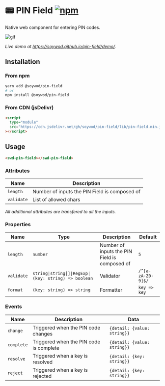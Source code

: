 # 📟 PIN Field [![npm](https://img.shields.io/github/package-json/v/soywod/pin-field/master?label=version)](https://github.com/soywod?tab=packages&repo_name=pin-field)

Native web component for entering PIN codes.

![gif](https://user-images.githubusercontent.com/10437171/112440937-2e131c00-8d4b-11eb-902c-9aa6b37973be.gif)

*Live demo at https://soywod.github.io/pin-field/demo/.*

## Installation

### From npm

```bash
yarn add @soywod/pin-field
# or
npm install @soywod/pin-field
```

### From CDN (jsDelivr)

```html
<script
  type="module"
  src="https://cdn.jsdelivr.net/gh/soywod/pin-field/lib/pin-field.min.js"
></script>
```

## Usage

```html
<swd-pin-field></swd-pin-field>
```

### Attributes

| Name | Description |
| --- | --- |
| `length` | Number of inputs the PIN Field is composed of |
| `validate` | List of allowed chars |

*All additional attributes are transfered to all the inputs.*

### Properties

| Name | Type | Description | Default |
| --- | --- | --- | --- |
| `length` | `number` | Number of inputs the PIN Field is composed of | `5` |
| `validate` | `string\|string[]\|RegExp\|(key: string) => boolean` | Validator | `/^[a-zA-Z0-9]$/` |
| `format` | `(key: string) => string` | Formatter | `key => key` |

### Events

| Name | Description | Data |
| --- | --- | --- |
| `change` | Triggered when the PIN code changes | `{detail: {value: string}}`
| `complete` | Triggered when the PIN code is complete | `{detail: {value: string}}`
| `resolve` | Triggered when a key is resolved | `{detail: {key: string}}`
| `reject` | Triggered when a key is rejected | `{detail: {key: string}}`
